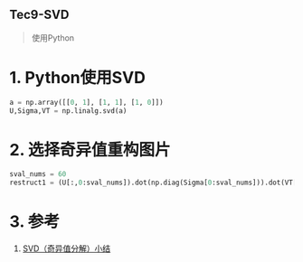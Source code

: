 Tec9-SVD
---
> 使用Python

# 1. Python使用SVD
```py
a = np.array([[0, 1], [1, 1], [1, 0]])
U,Sigma,VT = np.linalg.svd(a)
```

# 2. 选择奇异值重构图片
```py
sval_nums = 60
restruct1 = (U[:,0:sval_nums]).dot(np.diag(Sigma[0:sval_nums])).dot(VT[0:sval_nums,:])
```

# 3. 参考
1. <a href = "https://www.cnblogs.com/endlesscoding/p/10033527.html">SVD（奇异值分解）小结</a>